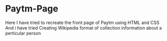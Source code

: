 # Paytm-Page
Here I have tried to recreate the front page of Paytm using HTML and CSS 
And i have tried Creating Wikipedia format of collection information about a perticular person
